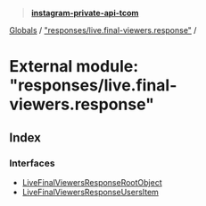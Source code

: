 > **[instagram-private-api-tcom](../README.md)**

[Globals](../README.md) / ["responses/live.final-viewers.response"](_responses_live_final_viewers_response_.md) /

# External module: "responses/live.final-viewers.response"

## Index

### Interfaces

* [LiveFinalViewersResponseRootObject](../interfaces/_responses_live_final_viewers_response_.livefinalviewersresponserootobject.md)
* [LiveFinalViewersResponseUsersItem](../interfaces/_responses_live_final_viewers_response_.livefinalviewersresponseusersitem.md)